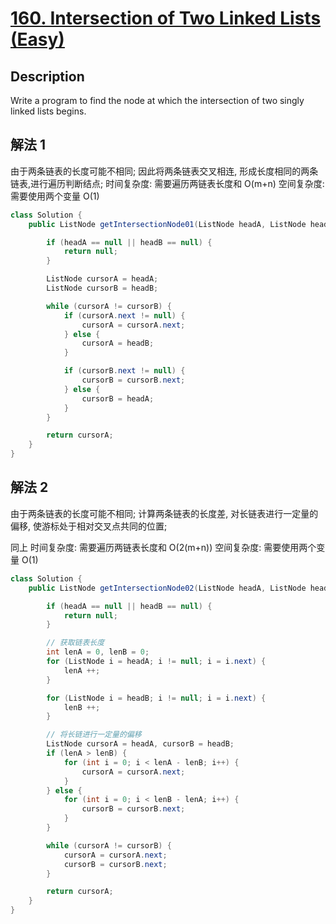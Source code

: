 # [160. Intersection of Two Linked Lists (Easy)](https://leetcode.com/problems/intersection-of-two-linked-lists/)

## Description


Write a program to find the node at which the intersection of two singly linked lists begins.


## 解法 1
由于两条链表的长度可能不相同; 因此将两条链表交叉相连, 形成长度相同的两条链表,进行遍历判断结点;
时间复杂度: 需要遍历两链表长度和 O(m+n)
空间复杂度: 需要使用两个变量 O(1)

```java
class Solution {
    public ListNode getIntersectionNode01(ListNode headA, ListNode headB) {

        if (headA == null || headB == null) {
            return null;
        }

        ListNode cursorA = headA;
        ListNode cursorB = headB;

        while (cursorA != cursorB) {
            if (cursorA.next != null) {
                cursorA = cursorA.next;
            } else {
                cursorA = headB;
            }

            if (cursorB.next != null) {
                cursorB = cursorB.next;
            } else {
                cursorB = headA;
            }
        }

        return cursorA;
    }
}
```

## 解法 2

由于两条链表的长度可能不相同; 计算两条链表的长度差, 对长链表进行一定量的偏移, 使游标处于相对交叉点共同的位置;

同上
时间复杂度: 需要遍历两链表长度和 O(2(m+n))
空间复杂度: 需要使用两个变量 O(1)
```java
class Solution {
    public ListNode getIntersectionNode02(ListNode headA, ListNode headB) {

        if (headA == null || headB == null) {
            return null;
        }

        // 获取链表长度
        int lenA = 0, lenB = 0;
        for (ListNode i = headA; i != null; i = i.next) {
            lenA ++;
        }

        for (ListNode i = headB; i != null; i = i.next) {
            lenB ++;
        }

        // 将长链进行一定量的偏移
        ListNode cursorA = headA, cursorB = headB;
        if (lenA > lenB) {
            for (int i = 0; i < lenA - lenB; i++) {
                cursorA = cursorA.next;
            }
        } else {
            for (int i = 0; i < lenB - lenA; i++) {
                cursorB = cursorB.next;
            }
        }

        while (cursorA != cursorB) {
            cursorA = cursorA.next;
            cursorB = cursorB.next;
        }

        return cursorA;
    }
}
```
